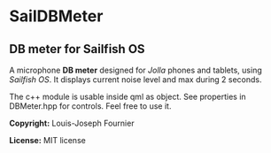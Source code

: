 # SailDBMeter
## DB meter for Sailfish OS

A microphone **DB meter** designed for *Jolla* phones and tablets, using *Sailfish OS*. It displays current noise level and max during 2 seconds.

The c++ module is usable inside qml as object. See properties in DBMeter.hpp for controls. Feel free to use it.

**Copyright:** Louis-Joseph Fournier

**License:** MIT license
